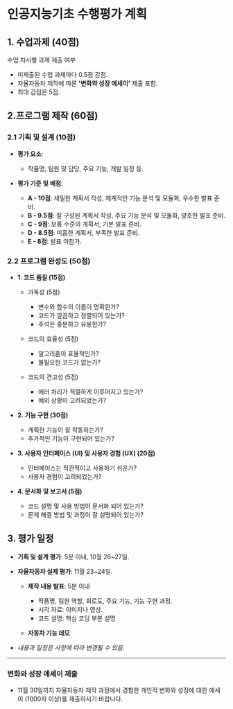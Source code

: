 # 인공지능기초 수행평가 계획

## 1. 수업과제 (40점)
수업 차시별 과제 제출 여부 
  - 미제출된 수업 과제마다 0.5점 감점.
  - 자율자동차 제작에 따른 **'변화와 성장 에세이'** 제출 포함.
  - 최대 감점은 5점.

## 2.프로그램 제작 (60점)

### 2.1 기획 및 설계 (10점)

- **평가 요소**: 
  - 작품명, 팀원 및 담당, 주요 기능, 개발 일정 등.

- **평가 기준 및 배점**:
  - **A - 10점**: 세밀한 계획서 작성, 체계적인 기능 분석 및 모듈화, 우수한 발표 준비.
  - **B - 9.5점**: 잘 구성된 계획서 작성, 주요 기능 분석 및 모듈화, 양호한 발표 준비.
  - **C - 9점**: 보통 수준의 계획서, 기본 발표 준비.
  - **D - 8.5점**: 미흡한 계획서, 부족한 발표 준비.
  - **E - 8점**: 발표 미참가.

### 2.2 프로그램 완성도 (50점)

 - **1. 코드 품질 (15점)**
   - 가독성 (5점)
     - 변수와 함수의 이름이 명확한가?
     - 코드가 깔끔하고 정렬되어 있는가?
     - 주석은 충분하고 유용한가?

   - 코드의 효율성 (5점)
     - 알고리즘이 효율적인가?
     - 불필요한 코드가 없는가?

   - 코드의 견고성 (5점) 
     - 에러 처리가 적절하게 이루어지고 있는가?
     - 예외 상황이 고려되었는가?
 
 - **2. 기능 구현 (30점)**
   - 계획한 기능이 잘 작동하는가?
   - 추가적인 기능이 구현되어 있는가?

 - **3. 사용자 인터페이스 (UI) 및 사용자 경험 (UX) (20점)**
   - 인터페이스는 직관적이고 사용하기 쉬운가?
   - 사용자 경험이 고려되었는가?

 - **4. 문서화 및 보고서 (5점)**
   - 코드 설명 및 사용 방법이 문서화 되어 있는가?
   - 문제 해결 방법 및 과정이 잘 설명되어 있는가?

 
## 3. 평가 일정 

- **기획 및 설계 평가**: 5분 이내, 10월 26~27일.
  
- **자율자동차 실제 평가**: 11월 23~24일.
  - **제작 내용 발표**: 5분 이내
    - 작품명, 팀원 역할, 회로도, 주요 기능, 기능 구현 과정.
    - 시각 자료: 이미지나 영상.
    - 코드 설명: 핵심 코딩 부분 설명
     
  - **자동차 기능 데모** 
  
- *내용과 일정은 사정에 따라 변경될 수 있음.*

---

### 변화와 성장 에세이 제출

- 11월 30일까지 자율자동차 제작 과정에서 경험한 개인적 변화와 성장에 대한 에세이 (1000자 이상)를 제출하시기 바랍니다.
